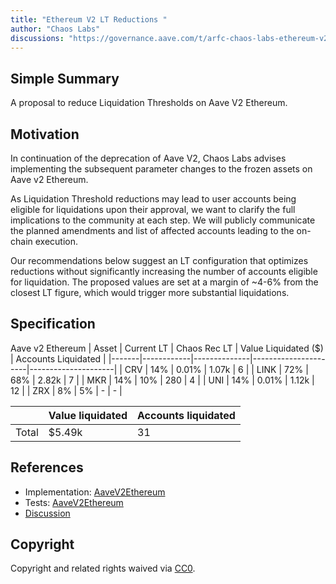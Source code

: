 ```yaml
---
title: "Ethereum V2 LT Reductions "
author: "Chaos Labs"
discussions: "https://governance.aave.com/t/arfc-chaos-labs-ethereum-v2-lt-reductions-04-15-2024/17369"
---
```


## Simple Summary

A proposal to reduce Liquidation Thresholds on Aave V2 Ethereum.

## Motivation

In continuation of the deprecation of Aave V2, Chaos Labs advises implementing the subsequent parameter changes to the frozen assets on Aave v2 Ethereum.

As Liquidation Threshold reductions may lead to user accounts being eligible for liquidations upon their approval, we want to clarify the full implications to the community at each step. We will publicly communicate the planned amendments and list of affected accounts leading to the on-chain execution.

Our recommendations below suggest an LT configuration that optimizes reductions without significantly increasing the number of accounts eligible for liquidation. The proposed values are set at a margin of ~4-6% from the closest LT figure, which would trigger more substantial liquidations.

## Specification

Aave v2 Ethereum
| Asset | Current LT | Chaos Rec LT | Value Liquidated ($) | Accounts Liquidated |
|-------|------------|--------------|----------------------|---------------------|
| CRV | 14% | 0.01% | 1.07k | 6 |
| LINK | 72% | 68% | 2.82k | 7 |
| MKR | 14% | 10% | 280 | 4 |
| UNI | 14% | 0.01% | 1.12k | 12 |
| ZRX | 8% | 5% | - | - |

|       | Value liquidated | Accounts liquidated |
| ----- | ---------------- | ------------------- |
| Total | $5.49k           | 31                  |

## References

- Implementation: [AaveV2Ethereum](https://github.com/bgd-labs/aave-proposals-v3/blob/main/src/20240416_AaveV2Ethereum_EthereumV2LTReductions/AaveV2Ethereum_EthereumV2LTReductions_20240416.sol)
- Tests: [AaveV2Ethereum](https://github.com/bgd-labs/aave-proposals-v3/blob/main/src/20240416_AaveV2Ethereum_EthereumV2LTReductions/AaveV2Ethereum_EthereumV2LTReductions_20240416.t.sol)
- [Discussion](https://governance.aave.com/t/arfc-chaos-labs-ethereum-v2-lt-reductions-04-15-2024/17369)

## Copyright

Copyright and related rights waived via [CC0](https://creativecommons.org/publicdomain/zero/1.0/).
